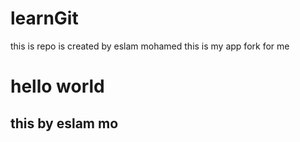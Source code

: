 # learnGit
this is repo is created by eslam mohamed 
this is my app fork for me
<h1>hello world</h1>
<h2>this by eslam mo</h2>
